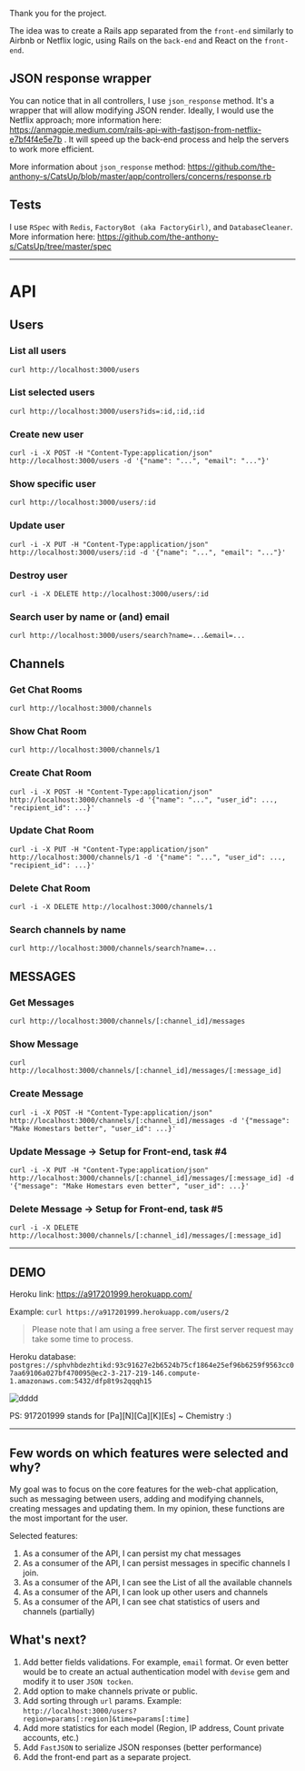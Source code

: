 Thank you for the project.

The idea was to create a Rails app separated from the `front-end` similarly to Airbnb or Netflix logic, using Rails on the `back-end` and React on the `front-end`.


## JSON response wrapper

You can notice that in all controllers, I use `json_response` method. It's a wrapper that will allow modifying JSON render. Ideally, I would use the Netflix approach; more information here: https://anmagpie.medium.com/rails-api-with-fastjson-from-netflix-e7bf4f4e5e7b . It will speed up the back-end process and help the servers to work more efficient.

More information about `json_response` method: https://github.com/the-anthony-s/CatsUp/blob/master/app/controllers/concerns/response.rb


## Tests

I use `RSpec` with `Redis`, `FactoryBot (aka FactoryGirl)`, and `DatabaseCleaner`. More information here:
https://github.com/the-anthony-s/CatsUp/tree/master/spec


---

# API

## Users

### List all users
```curl http://localhost:3000/users```

### List selected users
```curl http://localhost:3000/users?ids=:id,:id,:id```

### Create new user
```curl -i -X POST -H "Content-Type:application/json" http://localhost:3000/users -d '{"name": "...", "email": "..."}'```

### Show specific user
```curl http://localhost:3000/users/:id```

### Update user
```curl -i -X PUT -H "Content-Type:application/json" http://localhost:3000/users/:id -d '{"name": "...", "email": "..."}'```

### Destroy user
```curl -i -X DELETE http://localhost:3000/users/:id```

### Search user by name or (and) email
```curl http://localhost:3000/users/search?name=...&email=...```



## Channels

### Get Chat Rooms
```curl http://localhost:3000/channels```

### Show Chat Room
```curl http://localhost:3000/channels/1```

### Create Chat Room
```curl -i -X POST -H "Content-Type:application/json" http://localhost:3000/channels -d '{"name": "...", "user_id": ..., "recipient_id": ...}'``` 

### Update Chat Room
```curl -i -X PUT -H "Content-Type:application/json" http://localhost:3000/channels/1 -d '{"name": "...", "user_id": ..., "recipient_id": ...}'```

### Delete Chat Room
```curl -i -X DELETE http://localhost:3000/channels/1```

### Search channels by name
```curl http://localhost:3000/channels/search?name=...```



## MESSAGES

### Get Messages
```curl http://localhost:3000/channels/[:channel_id]/messages```

### Show Message
```curl http://localhost:3000/channels/[:channel_id]/messages/[:message_id]```

### Create Message
```curl -i -X POST -H "Content-Type:application/json" http://localhost:3000/channels/[:channel_id]/messages -d '{"message": "Make Homestars better", "user_id": ...}'``` 

### Update Message -> Setup for Front-end, task #4
```curl -i -X PUT -H "Content-Type:application/json" http://localhost:3000/channels/[:channel_id]/messages/[:message_id] -d '{"message": "Make Homestars even better", "user_id": ...}'``` 

### Delete Message -> Setup for Front-end, task #5
```curl -i -X DELETE http://localhost:3000/channels/[:channel_id]/messages/[:message_id]```


---


## DEMO

Heroku link: https://a917201999.herokuapp.com/

Example: ```curl https://a917201999.herokuapp.com/users/2```

> Please note that I am using a free server. The first server request may take some time to process.


Heroku database: ```postgres://sphvhbdezhtikd:93c91627e2b6524b75cf1864e25ef96b6259f9563cc07aa69106a027bf470095@ec2-3-217-219-146.compute-1.amazonaws.com:5432/dfp8t9s2qqqh15```


![dddd](https://media.giphy.com/media/PD9hjqdeidgqY/giphy-downsized.gif)


PS: 917201999 stands for [Pa][N][Ca][K][Es] ~ Chemistry :)

---

## Few words on which features were selected and why?

My goal was to focus on the core features for the web-chat application, such as messaging between users, adding and modifying channels, creating messages and updating them. In my opinion, these functions are the most important for the user.

Selected features:
1. As a consumer of the API, I can persist my chat messages
2. As a consumer of the API, I can persist messages in specific channels I join.
3. As a consumer of the API, I can see the List of all the available channels
4. As a consumer of the API, I can look up other users and channels
5. As a consumer of the API, I can see chat statistics of users and channels (partially)


## What's next?

1. Add better fields validations. For example, `email` format. Or even better would be to create an actual authentication model with `devise` gem and modify it to user `JSON tocken`.
2. Add option to make channels private or public.
3. Add sorting through `url` params. Example: `http://localhost:3000/users?region=params[:region]&time=params[:time]`
4. Add more statistics for each model (Region, IP address, Count private accounts, etc.)
5. Add `FastJSON` to serialize JSON responses (better performance)
6. Add the front-end part as a separate project.
